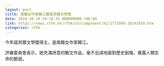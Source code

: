 ```yaml
---
layout: post
title: 南韓女作家韓江獲諾貝爾文學獎
date: 2024-10-10 19:10:35.000000000 +08:00
link: https://news.rthk.hk/rthk/ch/component/k2/1773996-20241010.htm
categories: rthk
---
```


今年諾貝爾文學獎得主，是南韓女作家韓江。

評審委員會表示，她充滿詩意的散文作品，毫不忌諱地面對歷史創傷，暴露人類生命的脆弱。
